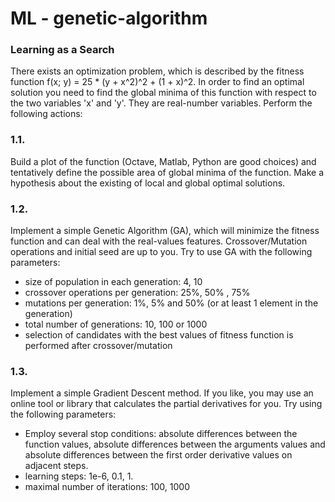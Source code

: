 # ML - genetic-algorithm
### Learning as a Search
There exists an optimization problem, which is described by the fitness function 
f(x; y) = 25 * (y + x^2)^2 + (1 + x)^2. In order to find an optimal solution you need to find the global minima of
this function with respect to the two variables 'x' and 'y'. They are real-number variables. Perform the following actions:

### 1.1. 
Build a plot of the function (Octave, Matlab, Python are good choices) and tentatively
define the possible area of global minima of the function. Make a hypothesis about the existing of
local and global optimal solutions.

### 1.2. 
Implement a simple Genetic Algorithm (GA), which will minimize the fitness function
and can deal with the real-values features. Crossover/Mutation operations and initial seed are up to
you. Try to use GA with the following parameters:
- size of population in each generation: 4, 10
- crossover operations per generation: 25%, 50% , 75%
- mutations per generation: 1%, 5% and 50% (or at least 1 element in the generation)
- total number of generations: 10, 100 or 1000
- selection of candidates with the best values of fitness function is performed after
crossover/mutation

### 1.3. 
Implement a simple Gradient Descent method. If you like, you may use an online tool or
library that calculates the partial derivatives for you. Try using the following parameters:
- Employ several stop conditions: absolute differences between the function values, absolute
differences between the arguments values and absolute differences between the first order
derivative values on adjacent steps.
- learning steps: 1e-6, 0.1, 1.
- maximal number of iterations: 100, 1000
